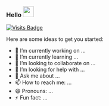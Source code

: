 ### Hello <img src="https://github.com/sciencepal/sciencepal/blob/master/assets/Hi.gif" width="29px">

[![Visits Badge](https://badges.pufler.dev/visits/Laxman-Lakhan/Laxman-Lakhan)](https://badges.pufler.dev/visits/Laxman-Lakhan/Laxman-Lakhan)

Here are some ideas to get you started:

- 🔭 I’m currently working on ...
- 🌱 I’m currently learning ...
- 👯 I’m looking to collaborate on ...
- 🤔 I’m looking for help with ...
- 💬 Ask me about ...
- 📫 How to reach me: ...
- 😄 Pronouns: ...
- ⚡ Fun fact: ...
